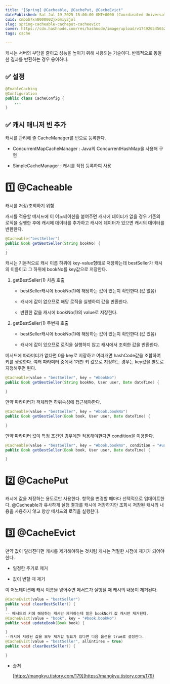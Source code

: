 ```yaml
---
title: "[Spring] @Cacheable, @CachePut, @CacheEvict"
datePublished: Sat Jul 19 2025 15:00:00 GMT+0000 (Coordinated Universal Time)
cuid: cmbob7xn8000002jx6miy2jol
slug: spring-cacheable-cacheput-cacheevict
cover: https://cdn.hashnode.com/res/hashnode/image/upload/v1749265456525/51b97bad-f86e-4f0f-9b33-77eaa733176f.png
tags: cache

---
```


캐시는 서버의 부담을 줄이고 성능을 높이기 위해 사용되는 기술이다. 반복적으로 동일한 결과를 반환하는 경우 용이하다.

## ✅ 설정

```java
@EnableCaching
@Configuration 
public class CacheConfig {
    ... 
}
```

## ✅ 캐시 매니저 빈 추가

캐시를 관리해 줄 CacheManager를 빈으로 등록한다.

* ConcurrentMapCacheManager : Java의 ConcurrentHashMap을 사용해 구현
    
* SimpleCacheManager : 캐시를 직접 등록하여 사용
    

# 1️⃣ @Cacheable

캐시를 저장/조회하기 위함

캐시를 적용할 메서드에 이 어노테이션을 붙여주면 캐시에 데이터가 없을 경우 기존의 로직을 실행한 후에 캐시에 데이터를 추가하고 캐시에 데이터가 있으면 캐시의 데이터를 반환한다.

```java
@Cacheable("bestSeller")
public Book getBestSeller(String bookNo) {
..
}
```

캐시는 기본적으로 캐시 이름 하위에 key-value형태로 저장하는데 bestSeller가 캐시의 이름이고 그 하위에 bookNo를 key값으로 저장한다.

1. getBestSeller(1) 처음 호출
    
    * bestSeller캐시에 bookNo(1)에 해당하는 값이 있는지 확인한다.(값 없음)
        
    * 캐시에 값이 없으므로 해당 로직을 실행하여 값을 반환한다.
        
    * 반환한 값을 캐시에 bookNo(1)의 value로 저장한다.
        
2. getBestSeller(1) 두번째 호출
    
    * bestSeller캐시에 bookNo(1)에 해당하는 값이 있는지 확인한다.(값 있음)
        
    * 캐시에 값이 있으므로 로직을 실행하지 않고 캐시에서 조회한 값을 반환한다.
        

메서드에 파라미터가 없다면 0을 key로 저장하고 여러개면 hashCode값을 조합하여 키를 생성한다. 여러 파라미터 중에서 1개만 키 값으로 지정하는 경우는 key값을 별도로 지정해주면 된다.

```java
@Cacheable(value = "bestSeller", key = "#bookNo")
public Book getBestSeller(String bookNo, User user, Date dateTime) {

}
```

만약 파라미터가 객체라면 하위속성에 접근해야한다.

```java
@Cacheable(value = "bestSeller", key = "#book.bookNo")
public Book getBestSeller(Book book, User user, Date dateTime) {

}
```

만약 파라미터 값이 특정 조건인 경우에만 적용해야한다면 condition을 이용한다.

```java
@Cacheable(value = "bestSeller", key = "#book.bookNo", condition = "#user.type == 'ADMIN'")
public Book getBestSeller(Book book, User user, Date dateTime) {

}
```

# 2️⃣ @CachePut

캐시에 값을 저장하는 용도로만 사용한다. 항목을 변경할 때마다 선택적으로 업데이트한다. @Cacheable과 유사하게 실행 결과를 캐시에 저장하지만 조회시 저장된 캐시의 내용을 사용하지 않고 항상 메서드의 로직을 실행한다.

# 3️⃣ @CacheEvict

만약 값이 달라진다면 캐시를 제거해야하는 것처럼 캐시는 적절한 시점에 제거가 되어야한다.

* 일정한 주기로 제거
    
* 값이 변할 때 제거
    

이 어노테이션에 캐시 이름을 넣어주면 메서드가 실행될 때 캐시의 내용이 제거된다.

```java
@CacheEvict(value = "bestSeller")
public void clearBestSeller() {
}
-- 메서드의 키에 해당하는 캐시만 제거하는데 밑은 bookNo키 값 캐시만 제거된다.
@CacheEvict(value = "book", key = "#book.bookNo")
public void updateBook(Book book) {

}
--캐시에 저장된 값을 모두 제거할 필요가 있다면 다음 옵션을 true로 설정한다.
@CacheEvict(value = "bestSeller", allEntires = true)
public void clearBestSeller() {

}
```

* 출처
    
    [https://mangkyu.tistory.com/179](https://mangkyu.tistory.com/179)